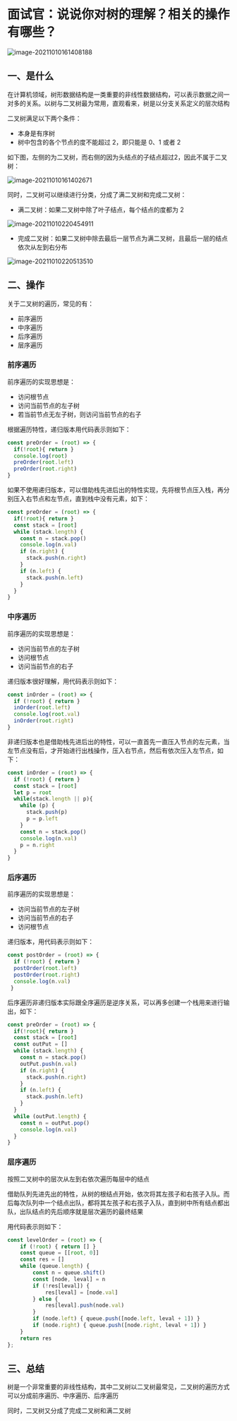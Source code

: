 # 面试官：说说你对树的理解？相关的操作有哪些？

![image-20211010161408188](https://cdn.jsdelivr.net/gh/IceRain-mvc/cdn/img/image-20211010161408188.png)

## 一、是什么

在计算机领域，树形数据结构是一类重要的非线性数据结构，可以表示数据之间一对多的关系。以树与二叉树最为常用，直观看来，树是以分支关系定义的层次结构

二叉树满足以下两个条件：

- 本身是有序树
- 树中包含的各个节点的度不能超过 2，即只能是 0、1 或者 2

如下图，左侧的为二叉树，而右侧的因为头结点的子结点超过2，因此不属于二叉树：

![image-20211010161402671](https://cdn.jsdelivr.net/gh/IceRain-mvc/cdn/img/image-20211010161402671.png)

同时，二叉树可以继续进行分类，分成了满二叉树和完成二叉树：

- 满二叉树：如果二叉树中除了叶子结点，每个结点的度都为 2

![image-20211010220454911](https://cdn.jsdelivr.net/gh/IceRain-mvc/cdn/img/image-20211010220454911.png)

- 完成二叉树：如果二叉树中除去最后一层节点为满二叉树，且最后一层的结点依次从左到右分布

![image-20211010220513510](https://cdn.jsdelivr.net/gh/IceRain-mvc/cdn/img/image-20211010220513510.png)

 

## 二、操作

关于二叉树的遍历，常见的有：

- 前序遍历
- 中序遍历
- 后序遍历
- 层序遍历

### 前序遍历

前序遍历的实现思想是：

- 访问根节点
- 访问当前节点的左子树
- 若当前节点无左子树，则访问当前节点的右子

根据遍历特性，递归版本用代码表示则如下：

```ts
const preOrder = (root) => {
  if(!root){ return }
  console.log(root)
  preOrder(root.left)
  preOrder(root.right)
}
```

如果不使用递归版本，可以借助栈先进后出的特性实现，先将根节点压入栈，再分别压入右节点和左节点，直到栈中没有元素，如下：

```ts
const preOrder = (root) => {
  if(!root){ return }
  const stack = [root]
  while (stack.length) {
    const n = stack.pop()
    console.log(n.val)
    if (n.right) {
      stack.push(n.right)
    }
    if (n.left) {
      stack.push(n.left)
    }
  }
}
```

### 中序遍历

前序遍历的实现思想是：

- 访问当前节点的左子树
- 访问根节点
- 访问当前节点的右子

递归版本很好理解，用代码表示则如下：

```ts
const inOrder = (root) => {
  if (!root) { return }
  inOrder(root.left)
  console.log(root.val)
  inOrder(root.right)
}
```

非递归版本也是借助栈先进后出的特性，可以一直首先一直压入节点的左元素，当左节点没有后，才开始进行出栈操作，压入右节点，然后有依次压入左节点，如下：

```ts
const inOrder = (root) => {
  if (!root) { return }
  const stack = [root]
  let p = root
  while(stack.length || p){
    while (p) {
      stack.push(p)
      p = p.left
    }
    const n = stack.pop()
    console.log(n.val)
    p = n.right
  }
}
```

### 后序遍历

前序遍历的实现思想是：

- 访问当前节点的左子树
- 访问当前节点的右子
- 访问根节点

递归版本，用代码表示则如下：

```ts
const postOrder = (root) => {
  if (!root) { return }
  postOrder(root.left)
  postOrder(root.right)
  console.log(n.val)
 }
```

后序遍历非递归版本实际跟全序遍历是逆序关系，可以再多创建一个栈用来进行输出，如下：

```ts
const preOrder = (root) => {
  if(!root){ return }
  const stack = [root]
  const outPut = []
  while (stack.length) {
    const n = stack.pop()
    outPut.push(n.val)
    if (n.right) {
      stack.push(n.right)
    }
    if (n.left) {
      stack.push(n.left)
    }
  }
  while (outPut.length) {
    const n = outPut.pop()
    console.log(n.val)
  }
}
```

### 层序遍历

按照二叉树中的层次从左到右依次遍历每层中的结点

借助队列先进先出的特性，从树的根结点开始，依次将其左孩子和右孩子入队。而后每次队列中一个结点出队，都将其左孩子和右孩子入队，直到树中所有结点都出队，出队结点的先后顺序就是层次遍历的最终结果

用代码表示则如下：

```ts
const levelOrder = (root) => {
    if (!root) { return [] }
    const queue = [[root, 0]]
    const res = []
    while (queue.length) {
        const n = queue.shift()
        const [node, leval] = n
        if (!res[leval]) {
            res[leval] = [node.val]
        } else {
            res[leval].push(node.val)
        }
        if (node.left) { queue.push([node.left, leval + 1]) }
        if (node.right) { queue.push([node.right, leval + 1]) }
    }
    return res
};
```

## 三、总结

树是一个非常重要的非线性结构，其中二叉树以二叉树最常见，二叉树的遍历方式可以分成前序遍历、中序遍历、后序遍历

同时，二叉树又分成了完成二叉树和满二叉树